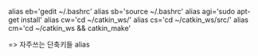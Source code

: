alias eb='gedit ~/.bashrc'
alias sb='source ~/.bashrc'
alias agi='sudo apt-get install'
alias cw='cd ~/catkin_ws/'
alias cs='cd ~/catkin_ws/src/'
alias cm='cd ~/catkin_ws && catkin_make'

=> 자주쓰는 단축키들 alias
